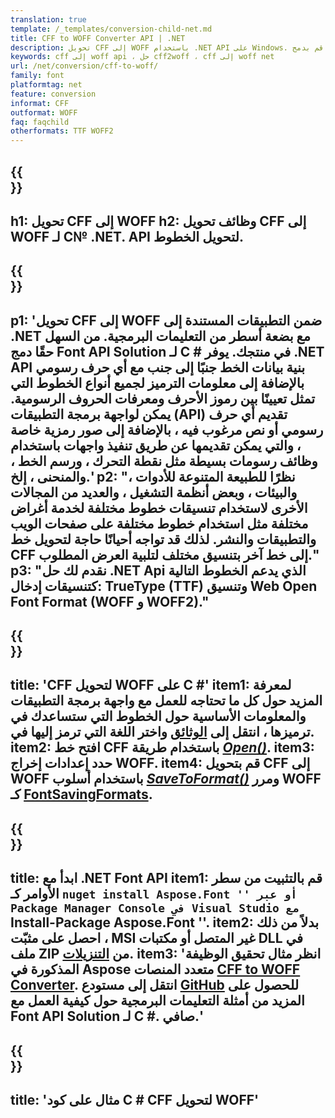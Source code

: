 ```yaml
---
translation: true
template: /_templates/conversion-child-net.md
title: CFF to WOFF Converter API | .NET
description: تحويل CFF إلى WOFF باستخدام .NET API على Windows. قم بدمج CFF الأصلي مع وظيفة تحويل خط WOFF في الحل الخاص بك.
keywords: cff إلى woff api ، حل cff2woff ، cff إلى woff net
url: /net/conversion/cff-to-woff/
family: font
platformtag: net
feature: conversion
informat: CFF
outformat: WOFF
faq: faqchild
otherformats: TTF WOFF2
---
```


{{<section banner>}}
---
h1: تحويل CFF إلى WOFF
h2: وظائف تحويل CFF إلى WOFF لـ C№ .NET. API لتحويل الخطوط.
---

{{<section overview>}}
---
p1: 'تحويل CFF إلى WOFF ضمن التطبيقات المستندة إلى .NET مع بضعة أسطر من التعليمات البرمجية. من السهل حقًا دمج Font API Solution لـ С # في منتجك. يوفر .NET API بنية بيانات الخط جنبًا إلى جنب مع أي حرف رسومي بالإضافة إلى معلومات الترميز لجميع أنواع الخطوط التي تمثل تعيينًا بين رموز الأحرف ومعرفات الحروف الرسومية. يمكن لواجهة برمجة التطبيقات (API) تقديم أي حرف رسومي أو نص مرغوب فيه ، بالإضافة إلى صور رمزية خاصة ، والتي يمكن تقديمها عن طريق تنفيذ واجهات باستخدام وظائف رسومات بسيطة مثل نقطة التحرك ، ورسم الخط ، والمنحنى ، إلخ.'
p2: "نظرًا للطبيعة المتنوعة للأدوات ، والبيئات ، وبعض أنظمة التشغيل ، والعديد من المجالات الأخرى لاستخدام تنسيقات خطوط مختلفة لخدمة أغراض مختلفة مثل استخدام خطوط مختلفة على صفحات الويب والتطبيقات والنشر. لذلك قد تواجه أحيانًا حاجة لتحويل خط CFF إلى خط آخر بتنسيق مختلف لتلبية العرض المطلوب."
p3: "نقدم لك حل .NET Api الذي يدعم الخطوط التالية كتنسيقات إدخال: TrueType (TTF) وتنسيق Web Open Font Format (WOFF و WOFF2)."
---

{{<section feature1>}}
---
title: 'CFF لتحويل WOFF على C #'
item1: لمعرفة المزيد حول كل ما تحتاجه للعمل مع واجهة برمجة التطبيقات والمعلومات الأساسية حول الخطوط التي ستساعدك في ترميزها ، انتقل إلى [الوثائق](https://docs.aspose.com/font/) واختر اللغة التي ترمز إليها في.
item2: افتح خط CFF باستخدام طريقة  [*Open()*](https://reference.aspose.com/font/net/aspose.font/font/open/).
item3: حدد إعدادات إخراج WOFF.
item4: قم بتحويل CFF إلى WOFF باستخدام أسلوب [*SaveToFormat()*](https://reference.aspose.com/font/net/aspose.font/font/savetoformat/) ومرر WOFF كـ [FontSavingFormats](https://reference.aspose.com/font/net/aspose.font/fontsavingformats/).
---

{{<section feature2>}}
---
title: ابدأ مع .NET Font API
item1: قم بالتثبيت من سطر الأوامر كـ `` nuget install Aspose.Font '' أو عبر Package Manager Console في Visual Studio مع `` Install-Package Aspose.Font ''.
item2: بدلاً من ذلك ، احصل على مثبّت MSI غير المتصل أو مكتبات DLL في ملف ZIP من [التنزيلات](https://releases.aspose.com/font/net/).
item3: 'انظر مثال تحقيق الوظيفة المذكورة في Aspose متعدد المنصات [CFF to WOFF Converter](https://products.aspose.app/font/conversion/cff-to-woff). انتقل إلى مستودع [GitHub](https://github.com/aspose-font/Aspose.Font-Documentation/tree/master/net-examples) للحصول على المزيد من أمثلة التعليمات البرمجية حول كيفية العمل مع Font API Solution لـ C #. صافي.'
---

{{<section codeexample>}}
---
title: 'مثال على كود C # CFF لتحويل WOFF'
---